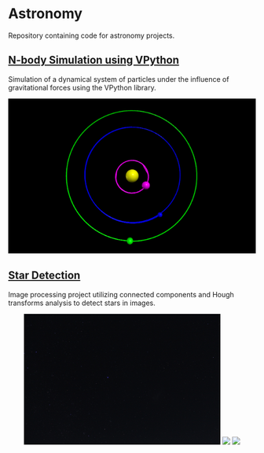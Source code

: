 # Astronomy

Repository containing code for astronomy projects.

## [N-body Simulation using VPython](https://github.com/paulooctavio/astronomy/tree/main/N-body_Simulation)

Simulation of a dynamical system of particles under the influence of gravitational forces using the VPython library.

<p align = "center">
<img src="https://github.com/paulooctavio/astronomy/blob/main/images/orbits.png?raw=true" width="600"/> 
</p>
<p align = "center">


## [Star Detection](https://github.com/paulooctavio/astronomy/tree/main/Star_Detection)

Image processing project utilizing connected components and Hough transforms analysis to detect stars in images.

<p align = "center">
<img src="https://github.com/paulooctavio/astronomy/blob/main/Star_Detection/data/stars.JPG?raw=true" width="400"/>
<img src="https://github.com/paulooctavio/astronomy/blob/main/Star_Detection/results/connected_component_star_detection.png?raw=true" width="400"/>
<img src="https://github.com/paulooctavio/astronomy/blob/main/Star_Detection/results/hough_transform_star_detection.png?raw=true" width="400"/>
</p>
<p align = "center">

